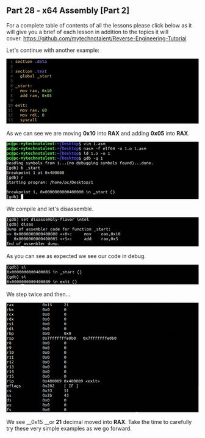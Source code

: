 ## Part 28 - x64 Assembly \[Part 2\]

For a complete table of contents of all the lessons please click below as it will give you a brief of each lesson in addition to the topics it will cover.&nbsp;https://github.com/mytechnotalent/Reverse-Engineering-Tutorial

Let's continue with another example:

<div class="slate-resizable-image-embed slate-image-embed__resize-full-width"><img src="/imgs/1550829629337.jpg"/></div>

As we can see we are moving __0x10__ into __RAX__ and adding __0x05__ into __RAX__.

<div class="slate-resizable-image-embed slate-image-embed__resize-full-width"><img src="/imgs/1550829671542.jpg"/></div>

We compile and let's disassemble.

<div class="slate-resizable-image-embed slate-image-embed__resize-full-width"><img src="/imgs/1550829696687.jpg"/></div>

As you can see as expected we see our code in debug.

<div class="slate-resizable-image-embed slate-image-embed__resize-full-width"><img src="/imgs/1550829787663.jpg"/></div>

We step twice and then...

<div class="slate-resizable-image-embed slate-image-embed__resize-full-width"><img src="/imgs/1550829821644.jpg"/></div>

We see __0x15 __or __21__ decimal moved into __RAX__. Take the time to carefully try these very simple examples as we go forward.